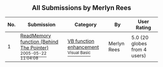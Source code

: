 ﻿<div align="center">

## All Submissions by Merlyn Rees

</div>

No.  | Submission | Category | By   | User Rating
---- | ---------- | -------- | ---- | -----------
1 | [ReadMemory function \(Behind The Pointer\)<br /><sup>2005-05-22 11:04:08</sup>](https://github.com/Planet-Source-Code/merlyn-rees-readmemory-function-behind-the-pointer__1-61053) | [VB function enhancement<br /><sup>Visual Basic</sup>](../ByCategory/vb-function-enhancement__1-25.md) | Merlyn Rees | 5.0 (20 globes from 4 users)

